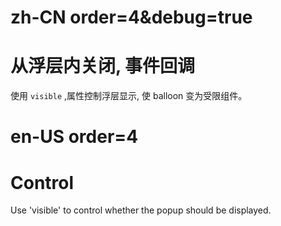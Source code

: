 # zh-CN order=4&debug=true

# 从浮层内关闭, 事件回调

使用 `visible` ,属性控制浮层显示, 使 balloon 变为受限组件。

# en-US order=4

# Control

Use 'visible' to control whether the popup should be displayed.

